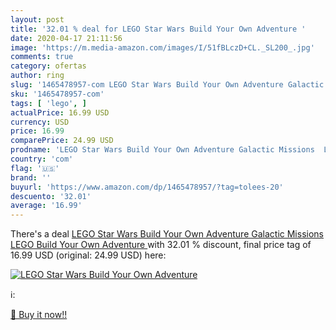 ```yaml
---
layout: post
title: '32.01 % deal for LEGO Star Wars Build Your Own Adventure '
date: 2020-04-17 21:11:56
image: 'https://m.media-amazon.com/images/I/51fBLczD+CL._SL200_.jpg'
comments: true
category: ofertas
author: ring
slug: '1465478957-com LEGO Star Wars Build Your Own Adventure Galactic Missions...'
sku: '1465478957-com'
tags: [ 'lego', ]
actualPrice: 16.99 USD
currency: USD
price: 16.99
comparePrice: 24.99 USD
prodname: 'LEGO Star Wars Build Your Own Adventure Galactic Missions  LEGO Build Your Own Adventure '
country: 'com'
flag: '🇺🇸'
brand: ''
buyurl: 'https://www.amazon.com/dp/1465478957/?tag=tolees-20'
descuento: '32.01'
average: '16.99'
---
```


There's a deal [LEGO Star Wars Build Your Own Adventure Galactic Missions  LEGO Build Your Own Adventure ](https://www.amazon.com/dp/1465478957/?tag=tolees-20)  with  32.01 % discount, final price tag of  16.99 USD (original: 24.99 USD) here:

[![LEGO Star Wars Build Your Own Adventure ](https://m.media-amazon.com/images/I/51fBLczD+CL._SL200_.jpg)](https://www.amazon.com/dp/1465478957/?tag=tolees-20)

ℹ️:


[🛒 Buy it now!!](https://www.amazon.com/dp/1465478957/?tag=tolees-20)
